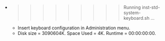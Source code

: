 * >>>>>>>>> Running inst-std-system-keyboard.sh ...
  * Insert keyboard configuration in Administration menu.
  * Disk size = 3090604K. Space Used = 4K. Runtime = 00:00:00:00.
